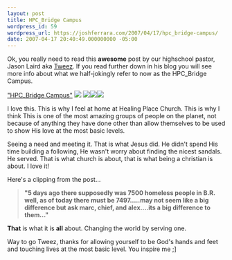 ```yaml
---
layout: post
title: HPC_Bridge Campus
wordpress_id: 59
wordpress_url: https://joshferrara.com/2007/04/17/hpc_bridge-campus/
date: 2007-04-17 20:40:49.000000000 -05:00
---
```

Ok, you really need to read this <strong>awesome</strong> post by our highschool pastor, Jason Laird aka <a href="http://jasonlaird.blogspot.com">Tweez</a>. If you read further down in his blog you will see more info about what we half-jokingly refer to now as the HPC_Bridge Campus.

<a href="http://jasonlaird.blogspot.com/2007/04/homeless-come-home.html">"HPC_Bridge Campus"</a>
<a href="http://jasonlaird.blogspot.com/2007/04/homeless-come-home.html"><img src="http://apollo.divshare.com/apollo2/thumbs/2007/04/17/421538/421538-98d_mid.jpg" border="0"></a>
<a href="http://www.divshare.com/download/421537-4b3"><img src="http://apollo.divshare.com/apollo2/thumbs/2007/04/17/421537/421537-4b3.jpg" border="0"></a><a href="http://www.divshare.com/download/421539-b2f"><img src="http://apollo.divshare.com/apollo2/thumbs/2007/04/17/421539/421539-b2f.jpg" border="0"></a><a href="http://www.divshare.com/download/421562-e8b"><img src="http://apollo.divshare.com/apollo2/thumbs/2007/04/17/421562/421562-e8b.jpg" border="0"></a>

I love this. This is why I feel at home at Healing Place Church. This is why I think This is one of the most amazing groups of people on the planet, not because of anything they have done other than allow themselves to be used to show His love at the most basic levels.

Seeing a need and meeting it. That is what Jesus did. He didn't spend His time building a following, He wasn't worry about finding the nicest sandals. He served. That is what church is about, that is what being a christian is about. I love it!

Here's a clipping from the post...

<blockquote><strong>"5 days ago there supposedly was 7500 homeless people in B.R. well, as of today there must be 7497.....may not seem like a big difference but ask marc, chief, and alex....its a big difference to them..."</strong></blockquote>

<strong>That</strong> is what it is <strong>all</strong> about. Changing the world by serving one.

Way to go Tweez, thanks for allowing yourself to be God's hands and feet and touching lives at the most basic level. You inspire me ;]
